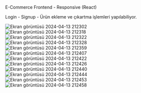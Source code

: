 E-Commerce Frontend - Responsive (React)

Login - Signup - Ürün ekleme ve çıkartma işlemleri yapılabiliyor.

![Ekran görüntüsü 2024-04-13 212302](https://github.com/bahattinercan/e-commerce-frontend/assets/92323340/a1dba4b9-9dd4-4dda-a950-3f8051bdcbc0)
![Ekran görüntüsü 2024-04-13 212318](https://github.com/bahattinercan/e-commerce-frontend/assets/92323340/308d0b41-8171-492b-a214-7723da6a19c8)
![Ekran görüntüsü 2024-04-13 212322](https://github.com/bahattinercan/e-commerce-frontend/assets/92323340/c7d91074-fe1d-4d9b-84b8-8ccccf983bef)
![Ekran görüntüsü 2024-04-13 212328](https://github.com/bahattinercan/e-commerce-frontend/assets/92323340/b78424d0-1b54-45cc-828a-021053ea469f)
![Ekran görüntüsü 2024-04-13 212359](https://github.com/bahattinercan/e-commerce-frontend/assets/92323340/4694174c-c2dd-45b2-8f39-6aa55917a863)
![Ekran görüntüsü 2024-04-13 212407](https://github.com/bahattinercan/e-commerce-frontend/assets/92323340/348e80ed-02c0-44a3-91f9-016e3c7a81bc)
![Ekran görüntüsü 2024-04-13 212422](https://github.com/bahattinercan/e-commerce-frontend/assets/92323340/367a9b33-523e-4cda-a03d-ed6a43400178)
![Ekran görüntüsü 2024-04-13 212426](https://github.com/bahattinercan/e-commerce-frontend/assets/92323340/99a73e40-62ad-4ac8-bccf-418cdea45ece)
![Ekran görüntüsü 2024-04-13 212440](https://github.com/bahattinercan/e-commerce-frontend/assets/92323340/5905c488-0faf-4638-b23e-c75a8343b96f)
![Ekran görüntüsü 2024-04-13 212444](https://github.com/bahattinercan/e-commerce-frontend/assets/92323340/d4c2175b-60e6-4ce5-b846-0106027a93a9)
![Ekran görüntüsü 2024-04-13 212453](https://github.com/bahattinercan/e-commerce-frontend/assets/92323340/44082ecb-5d3b-47b3-88bc-4a3636c29b88)
![Ekran görüntüsü 2024-04-13 212458](https://github.com/bahattinercan/e-commerce-frontend/assets/92323340/85370829-f998-4333-a83a-abf2b5a437ca)
